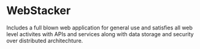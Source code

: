 # WebStacker
Includes a full blown web application for general use and satisfies all web level activites with APIs and services along with data storage and security over distributed architechture.
